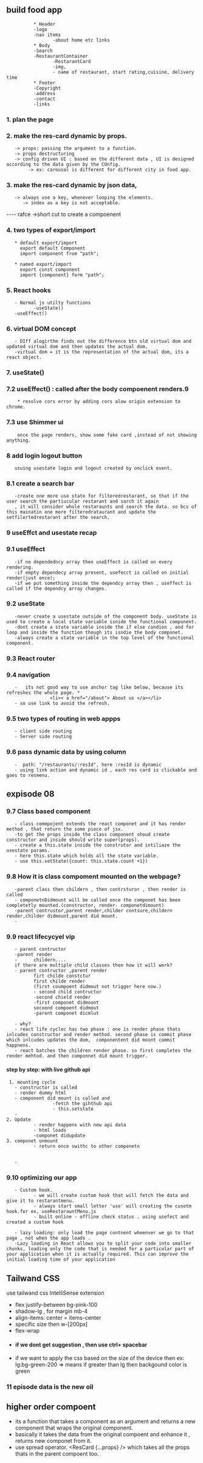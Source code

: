 ## build food app
       
              * Header
              -logo
              -nav items
                     -about home etc links
              * Body
              -Search
              -RestaurantContainer
                     -RestarantCard
                     -img,
                     - name of restaurant, start rating,cuisine, delivery time
              * Footer
              -Copyright
              -address
              -contact
              -links

### 1. plan the page 
### 2. make the res-card dynamic by props.
       -> props: passing the argument to a function.
       -> props destructuring
       -> config driven UI : based on the different data , UI is designed according to the data given by the COnfig.
            -> ex: carousal is different for different city in food app.
### 3. make the res-card dynamic by json data,  
       -> always use a key, whenever looping the elements. 
          -> index as a key is not acceptable.
---- rafce ->short cut to create a compoenent
### 4. two types of export/import
       * default export/import
         export default Component
         import component from "path";
       
       * named export/import 
         export const component
         import {component} form "path";

### 5. React hooks
       - Normal js utilty functions
              -useState()
       -useEffect()

### 6. virtual DOM concept
       - DIff alogirthm finds out the difference btn old virtual dom and updated virtual dom and then updates the actual dom.
       -virtual dom = it is the representation of the actual dom, its a react object.

### 7. useState()

### 7.2 useEffect() : called after the body compoenent renders.9
        * resolve cors error by adding cors alow origin extension to chrome.

### 7.3 use Shimmer ui
        once the page renders, show some fake card ,instead of not showing anything.

### 8 add login logout button 
       usuing usestate login and logout created by onclick event.
### 8.1 create a search bar
       -create one more use state for filteredrestarant, so that if the user search the partiucular restarant and sarch it again
       , it will consider whole restaraunts and search the data. so bcs of this mainatin one more filteredrataurant and update the setfilertedrestarant after the search.

### 9  useEffct and usestate recap
### 9.1 useEffect 
       -if no dependedncy array then useEffect is called on every rendering.
       -if empty dependecy array present, usefecct is called on initial render(just once);
       -if we put something inside the dependcy array then , useffect is called if the dependcy array changes.
### 9.2 useState 
       -never create a usestate outside of the component body. useState is used to create a local state variable isnide the functional component.
       -dont create a state variable inside the if else condion , and for loop and inside the function though its isndie the body componet.
       -always create a state variable in the top level of the functional component.

### 9.3  React router

### 9.4 navigation
       -   its not good way to use anchor tag like below, because its refreshes the whole page. *
                    <li>< a href="/about"> About us </a></li> 
       - so use link to avoid the refresh.
### 9.5 two types of routing in web appps
       - client side routing
       - Server side routing


### 9.6   pass dynamic data by using column
       -  path: "/restaurants/:resId", here :resId is dynamic
       - using link action and dynamic id , each res card is clickable and goes to resmenu.

## expisode 08 
### 9.7 Class based component
       - class commpojent extends the react componet and it has render method , that return the some piece of jsx.
       -to get the props inside the class component shoud create constructor and inside should write super(props).
       - create a this.state inside the construtor and intiliaze the usestate params.
       - here this.state which holds all the state variable.
       - use this.setState({count: this.state.count +1})
### 9.8 How it is class compoment mounted on the webpage?
       -parent class then childern , then contrsturor , then render is called
       - componetnDidmount will be called once the componet has been completetly mounted.(constructor, render- componetdimount)
       -parent contrustor,parent render,childer contsure,childern render,childer didmount,parent did mount.
       -

### 9.9 react lifecycyel  vip
       - parent contructor
       -parent render
       -      childern....
       if there are multiple child classes then how it will work?
       - parent contructor ,parent render
              firt childe constctur
              first childe render
              (first coumpoent didmout not trigger here now.)
              - second child contructor
              -second chield render
              -first componet didmount
              secoond compoent didmout
              -parent componet dicmlut

       - why? 
       - react life cyclec has two phase : one is render phase thats inlcudes constructor and render method. second phase is commit phase which inlcudes updates the dom,  componentent did mount commit happnens. 
       - react batches the children render phase. so first completes the render mehtod. and then componnet did mount trigger.

#### step by step: with live github api 
     1. mounting cycle 
       - constructor is called
       - render dummy html 
       - component did mount is called and 
                     -fetch the gihthub api
                     - this.setstate 
       -
    2. Update
              - render happens with new api data
              - html loads
              -componet didupdate
    3. componet unmount
              - return once swithc to other componetn


       -
### 9.10 optimizing our app 
       - Custom hook. 
              - we will create custom hook that will fetch the data and give it to restarantmenu.
              - always start small letter 'use' will creating the cusotm hook.for ex, useRestarauntMenu.js
              - built online - offline check status . using usefect and created a custom hook
              
       - lazy loading: only load the page contnent wheenver we go to that page , not when the app loads .
       -Lazy loading in React allows you to split your code into smaller chunks, loading only the code that is needed for a particular part of your application when it is actually required. This can improve the initial loading time of your application

## Tailwand CSS
use tailwand css IntelliSense extension 
 - flex justify-between bg-pink-100 
 - shadow-lg , for margin mb-4
 - align-items: center = items-center
 - specific size then w-[200px]
 - flex-wrap
 - #### if we dont get suggestion , then use ctrl+ spacebar
 - if we want to apply the css based on the size of the device then 
  ex: lg:bg-green-200 => means if greater than lg then backgound color is green

### 11 episode data is the new oil  
## higher order compoent 
  - its  a function that takes a component as an argument and returns a new component that wraps the original component.
  - basically it takes the data from the original compoent and enhance it , returns new componet from it.
  - use spread operator. <ResCard {...props} /> which takes all the props thats in the parent compoent too.


